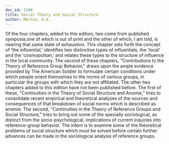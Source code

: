```yaml
---
doc_id: 1340
title: Social Theory and Social Structure
author: Merton, R.K.
---
```


Of the four chapters, added to this edition, two come from published
symposia,one of which is out of print and the other of which, I am told,
is nearing that same state of exhaustion.
  This chapter sets forth the concept of 'the influential,' identifies two
distinctive types of influentials, the 'local' and the 'cosmopolitan,' and
relates these types to the structure of influence in the local community.
  The second of these chapters, "Contributions to the Theory of Reference
Group Behavior," draws upon the ample evidence provided by The American
Soldier to formulate certain conditions under which people orient themselves
to the norms of various groups, in particular the groups with which they are
not affiliated.
  The other two chapters added to this edition have not been published
before.  The first of these, "Continuities in the Theory of Social Structure
and Anomie," tries to consolidate recent empirical and theoretical analyses
of the sources and consequences of that breakdown of social norms which is
described as anomie.  The second, "Continuities in the Theory of Reference
Groups and Social Structure," tries to bring out some of the specially
sociological, as distinct from the socio-psychological, implications of
current inquiries into reference-group behavior.  The intent is to examine
some of the theoretical problems of social structure which must be solved
before certain further advances can be made in the sociological analysis of
reference groups.